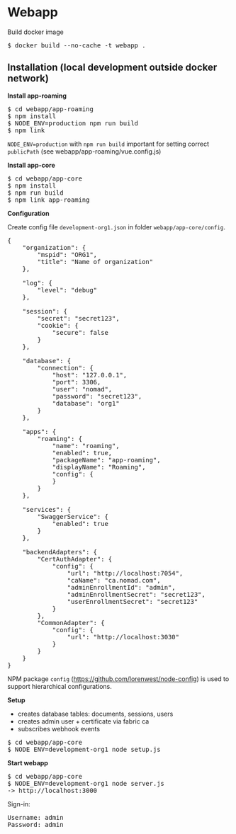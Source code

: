 # Webapp

Build docker image

<pre>
$ docker build --no-cache -t webapp .
</pre>

## Installation (local development outside docker network)

**Install app-roaming**

<pre>
$ cd webapp/app-roaming
$ npm install
$ NODE_ENV=production npm run build
$ npm link
</pre>

``NODE_ENV=production`` with ``npm run build`` important for setting correct ``publicPath`` (see webapp/app-roaming/vue.config.js)

**Install app-core**

<pre>
$ cd webapp/app-core
$ npm install
$ npm run build
$ npm link app-roaming
</pre>

**Configuration**

Create config file ``development-org1.json`` in folder ``webapp/app-core/config``.

<pre>
{
    "organization": {
        "mspid": "ORG1",
        "title": "Name of organization"
    },
    
    "log": {
        "level": "debug"
    },
    
    "session": {
        "secret": "secret123",
        "cookie": {
            "secure": false
        }
    },

    "database": {
        "connection": {
            "host": "127.0.0.1",
            "port": 3306,
            "user": "nomad",
            "password": "secret123",
            "database": "org1"
        }
    },
    
    "apps": {
        "roaming": {
            "name": "roaming",
            "enabled": true,
            "packageName": "app-roaming",
            "displayName": "Roaming",
            "config": {
            }
        }
    },
    
    "services": {
        "SwaggerService": {
            "enabled": true
        }
    },
    
    "backendAdapters": {
        "CertAuthAdapter": {
            "config": {
                "url": "http://localhost:7054",
                "caName": "ca.nomad.com",
                "adminEnrollmentId": "admin",
                "adminEnrollmentSecret": "secret123",
                "userEnrollmentSecret": "secret123"
            }
        },
        "CommonAdapter": {
            "config": {
                "url": "http://localhost:3030"
            }
        }
    }
}
</pre>
 
NPM package ``config`` (https://github.com/lorenwest/node-config) is used to support hierarchical configurations.

**Setup**

* creates database tables: documents, sessions, users
* creates admin user + certificate via fabric ca
* subscribes webhook events

<pre>
$ cd webapp/app-core
$ NODE_ENV=development-org1 node setup.js
</pre>

**Start webapp**

<pre>
$ cd webapp/app-core
$ NODE_ENV=development-org1 node server.js
-> http://localhost:3000
</pre>

Sign-in:

<pre>
Username: admin
Password: admin
</pre>